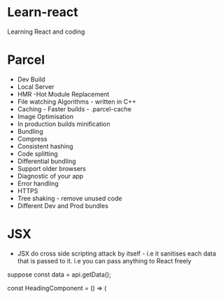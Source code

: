 # Learn-react

Learning React and coding

# Parcel

- Dev Build
- Local Server
- HMR -Hot Module Replacement
- File watching Algorithms - written in C++
- Caching - Faster builds - .parcel-cache
- Image Optimisation
- In production builds minification
- Bundling
- Compress
- Consistent hashing
- Code splitting
- Differential bundling
- Support older browsers
- Diagnostic of your app
- Error handling
- HTTPS
- Tree shaking - remove unused code
- Different Dev and Prod bundles

# JSX

- JSX do cross side scripting attack by itself - i.e it sanitises each data that is passed to it. i.e you can pass anything to React freely

suppose const data = api.getData();

const HeadingComponent = () => (

  <div id="container">
    <Title />
    {data}
    <h2>{100 + 200}</h2>
    {heading}
    <h1>Hello I am rendering React Component</h1>
  </div>
);

here if getData passes any malicious code to your site.
then JSX will sanitises it and then it gets rendered to html.

# Folder structer for Food App

/\*\*

- Header
- - Logo\*
- - Nav Items
- Body
- - Search
- - Restaurant Container
-     - Restaurant Card
- Footer
- - Copyrights
- - Links
- - Address
- - Contact
    \*\*/

# Two types of export/import

- Default Export/import
  export default Component;
  import Component from 'path';

- Named Export/import
  export Const Component;
  import {Component} from 'path';

  # React Hooks

  (Normal JS Utility Functions)

- useState() - Superpowerful state Variables in React
- useEffect()

# UseEffect hook

- IF NO DEPENDENCY ARRAY - use effect is called on every component render.
  useEffect(() => {
  fetchData();
  });
- When depency array - use effect is called only on initial render. It will not called again when any use sate element is called.
  useEffect(() => {
  fetchData();
  }, []);
- When we put something inthe dependency - then use effect is called everytime the dependency is changed.
  useEffect(() => {
  fetchData();
  }, [valueSearched]);

# Cleaning in React - Similar to ngOnDestroy in angular (In functional Components)

- This is done inside useEffect hook - using return function inside useEffect we can put our cleaning code.
- For eg. If we use setInterval inside useEffect it will stay till we do not clean it on the component change, as
  we are building SPA , so the page do not get refreshed , as a result setInterval stay active even if we navigate
  to other pages.
  So, in order to destroy it while navigating to other pages - we have return function inside useEffect hook.

  useEffect(() => {
  fetchData();
  const timer = setInterval(() => {
  console.log("Set Interval");
  });

  // This return function inside useEffect is to clear everything on component destroy, like we have ngDestroy in angular
  return () => {
  clearInterval(timer);
  };
  }, []);

  # 3 stages in React Lifecycle hooks

  - Mounting , Updating and Unmounting

  - Mounting - constructor, Render , componentDidMount
  - Updating - render, componentDidUpdate
  - Unmounting - componentWillUnmount

- Render Phase - constructor and render is called
- Commit Phase - componentDidMount, componentDidUpdate, componentWillUnmount

# Added all the css to index.copy.css and component.copy folder , made custom hooks useonlinestatus and useRestaurantmenu.js.

- Now we will be using tailwind.

# High order functions are used to enhance the component/function. High order functions are Pure functions i.e they do not modify directly anything passed to it.

High order functions are the functions who takes the component, enhances that component and returns back.

# Controlled and Uncontrolled components -

- Controlled components - when the parent is controlling the state (power/function) of child component then it is called controlled component.
- Uncontrolled components - when the child have its own state (power/function) than it is called uncontrolled component.

# Props drilling - passing props in a tree structure component i.e from parent to child to its child and so on.

# Context - To avoid props drilling we use context - The data which is required at multiple places that data we can keep in context and use it from anywhere. For eg - Logged in user data , this could be use by multiple components at multiple places .

- In props drilling there might be chances that some components in between are not using that data but still we are passing the data through it as it is required by some child.

- How to declare userContext =>
-

- How to use it inside Functional Components(Standard way)
- const {loggedInUser} = useContext(UserContext);

- How to use it inside class based Components
- <UserContext.Consumer>{({loggedInUser}) => <h1 className="font-bold">{loggedInUser}</h1>} </UserContext.Consumer>

- If we want to update the Context data
   <UserContext.Provider value={{loggedInUser: userName, setUserName}}></UserContext.Provider> 
   This is done at root level - App.js
   and wherever we want to use the logged in user value we will wrap it around that .
    return (
    <UserContext.Provider value={{loggedInUser: userName, setUserName}}>
    <div className="appLayout">
      <HeaderComponent />
      {/* <BodyComponent /> */}
      <Outlet />
    </div>
    </UserContext.Provider>
  );

- If we want to update the loggedinuser value from somewhere else in the application, we will use state variable setUserName to update it... check in Body.js fle.

# REDUX (Stores) - (redux-toolkit.js - modern way of writing redux) - (vanilla redux - old way of writing)
(other stores - Zustand)
- handling state of our application, our application become easier to debug.
- Redux Tool Kit (RTK) helps us to debug application.
- Write data - When you hit the add button it DISPATCHES an action which calls the REDUCER function which updates the slice of our redux store and our data is updated.
- Read data from the cart - we use SELECTOR - phenomenon is called subscribing to the store using selector - it is in sync with the store. 

# REDUX TOOL KIT (RTK)
- Install @reduxjs/toolkit and react-redux
- Build our store
- Connect our store to our app
- Slice (cartSlice)
- Dispatch(action)
- Selector
   